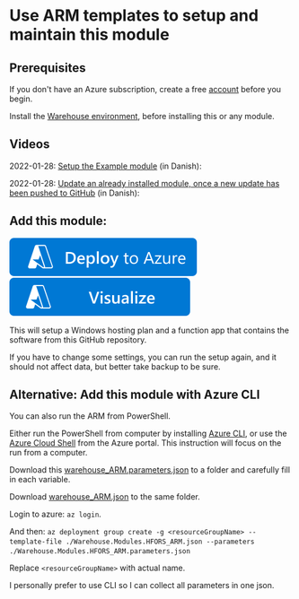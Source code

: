 # Use ARM templates to setup and maintain this module

## Prerequisites

If you don't have an Azure subscription, create a free [account](https://azure.microsoft.com/free/?ref=microsoft.com&utm_source=microsoft.com&utm_medium=docs&utm_campaign=visualstudio) before you begin.

Install the [Warehouse environment](https://github.com/Bygdrift/Warehouse/tree/master/Deploy), before installing this or any module.

## Videos

2022-01-28: [Setup the Example module](https://www.youtube.com/watch?v=itwd2XdHIkM) (in Danish):

2022-01-28: [Update an already installed module, once a new update has been pushed to GitHub](https://www.youtube.com/watch?v=XywfV_n-320) (in Danish):

## Add this module:

[![Deploy To Azure](https://raw.githubusercontent.com/Bygdrift/Warehouse/master/Docs/Images/deploytoazureButton.svg)](https://portal.azure.com/#create/Microsoft.Template/uri/https%3A%2F%2Fraw.githubusercontent.com%2hillerod%2FWarehouse.Modules.HFORS%2Fmaster%2FDeploy%2FWarehouse.Modules.HFORS_ARM.json)
[![Visualize](https://raw.githubusercontent.com/Bygdrift/Warehouse/master/Docs/Images/visualizebutton.svg)](http://armviz.io/#/?load=https%3A%2F%2Fraw.githubusercontent.com%2Fhillerod%2FWarehouse.Modules.HFORS%2Fmaster%2FDeploy%2FWarehouse.Modules.HFORS_ARM.json)

This will setup a Windows hosting plan and a function app that contains the software from this GitHub repository.

If you have to change some settings, you can run the setup again, and it should not affect data, but better take backup to be sure.

## Alternative: Add this module with Azure CLI

You can also run the ARM from PowerShell.

Either run the PowerShell from computer by installing [Azure CLI](https://docs.microsoft.com/en-us/cli/azure/install-azure-cli), or use the [Azure Cloud Shell](https://shell.azure.com/bash) from the Azure portal. This instruction will focus on the run from a computer.

Download this [warehouse_ARM.parameters.json](https://raw.githubusercontent.com/hillerod/Warehouse.Modules.HFORS/master/Deploy/Warehouse.Modules.HFORS_ARM.parameters.json) to a folder and carefully fill in each variable.

Download [warehouse_ARM.json](https://raw.githubusercontent.com/hillerod/Warehouse.Modules.HFORS/master/Deploy/Warehouse.Modules.HFORS_ARM.json) to the same folder.

Login to azure: `az login`.

And then: `az deployment group create -g <resourceGroupName> --template-file ./Warehouse.Modules.HFORS_ARM.json --parameters ./Warehouse.Modules.HFORS_ARM.parameters.json`

Replace `<resourceGroupName>` with actual name.

I personally prefer to use CLI so I can collect all parameters in one json.